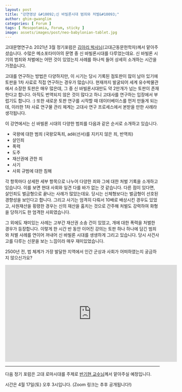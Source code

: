 ```yaml
---
layout: post
title: "강연영상 &#10092;신 바빌론시대 범죄와 처벌&#10093;"
author: ghim-gwanglim
categories: [ Forum ]
tags: [ Mesopotamia, Forum, sticky ]
image: assets/images/post/neo-babylonian-tablet.jpg
---
```


고대문명연구소 2021년 3월 정기포럼은 [김아리 박사님](/author-arkim)(고대근동문헌학자)께서 맡아주셨습니다. 수많은 메소포타미아의 문명 중 신 바빌론시대를 다루었는데요. 신 바빌론 시기의 범죄와 처벌에는 어떤 것이 있었는지 사례를 하나씩 들어 상세히 소개하는 시간을 가졌습니다.

고대를 연구하는 방법은 다양하지만, 이 시기는 당시 기록된 점토판이 많이 남아 있기에 토판을 1차 사료로 직접 연구하는 경우가 많습니다. 현재까지 발굴되어 세계 유수박물관에서 소장한 토판은 매우 많은데, 그 중 신 바빌론시대만도 약 2만개가 넘는 토판이 존재한다고 합니다. 아직도 번역되지 않은 것이 많다고 하니 고대사를 연구하는 입장에서 부럽기도 합니다. :) 또한 새로운 토판 연구를 시작할 때 데이터베이스를 먼저 만들게 되는데, 이러한 1차 사료 연구물 관리 체계는 고대사 연구 프로세스에서 본받을 만한 사례라 생각됩니다.

이 강연에서는 신 바빌론 시대의 다양한 범죄를 다음과 같은 순서로 소개하고 있습니다.

* 국왕에 대한 범죄 (국왕모독죄, adê(선서)를 지키지 않은 죄, 반역죄)
* 살인죄
* 폭력
* 도주
* 재산권에 관한 죄
* 사기
* 사회 규범에 대한 침해

각 항목마다 상세한 세부 항목으로 나누어 다양한 죄와 그에 대한 처벌 기록을 소개하고 있습니다. 이를 보면 현대 사회와 일견 다를 바가 없는 것 같습니다. 다른 점이 있다면, 살인죄도 벌금형으로 끝나는 사례가 많았는데요. 당시는 신체형보다는 벌금형이 선호된 경향성을 보인다고 합니다. 그리고 사기는 엄격히 다뤄서 10배로 배상시킨 경우도 있었고, 사원재산을 횡령한 경우는 신의 재산을 훔치는 것으로 간주해 처벌도 강력하여 화형을 당하기도 한 엄격한 사회였습니다.

그 외에도 재미있는 사례는 고부간 재산권 소송 건이 있었고, 개에 대한 폭력을 처벌한 경우가 등장합니다. 이렇게 한 시간 반 동안 이어진 강의는 토판 하나 하나에 담긴 범죄와 처벌 사례를 연이어 꺼내어 신 바빌론 시대를 생생하게 그리고 있습니다. 당시 사건사고를 다루는 신문을 보는 느낌이라 매우 재미있었습니다.

2500년 전, 법 체계가 가장 발달한 지역에서 인간 군상과 사회가 어떠하였는지 궁금하지 않으신가요?

<iframe width="560" height="315" src="https://www.youtube.com/embed/tMT0UOUgWsI" title="YouTube video player" frameborder="0" allow="accelerometer; autoplay; clipboard-write; encrypted-media; gyroscope; picture-in-picture" allowfullscreen></iframe>


----

다음 정기 포럼은 고대 로마시대를 주제로 [반기현 교수님](/author-ban)께서 맡아주실 예정입니다.

시간은 4월 17일(토) 오후 3시입니다. (Zoom 링크는 추후 공개됩니다!)
